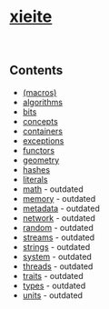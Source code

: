 # [xieite](https://github.com/Eczbek/xieite#readme)

&nbsp;

## Contents
- [(macros)](./macros.md)
- [algorithms](./algorithms.md)
- [bits](./bits.md)
- [concepts](./concepts.md)
- [containers](./containers.md)
- [exceptions](./exceptions.md)
- [functors](./functors.md)
- [geometry](./geometry.md)
- [hashes](./hashes.md)
- [literals](./literals.md)
- [math](./math.md) - outdated
- [memory](./memory.md) - outdated
- [metadata](./metadata.md) - outdated
- [network](./network.md) - outdated
- [random](./random.md) - outdated
- [streams](./streams.md) - outdated
- [strings](./strings.md) - outdated
- [system](./system.md) - outdated
- [threads](./threads.md) - outdated
- [traits](./traits.md) - outdated
- [types](./types.md) - outdated
- [units](./units.md) - outdated
